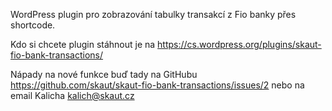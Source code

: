 WordPress plugin pro zobrazování tabulky transakcí z Fio banky přes shortcode.

Kdo si chcete plugin stáhnout je na https://cs.wordpress.org/plugins/skaut-fio-bank-transactions/

Nápady na nové funkce buď tady na GitHubu https://github.com/skaut/skaut-fio-bank-transactions/issues/2 nebo na email Kalicha kalich@skaut.cz
